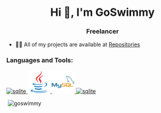 <h1 align="center">Hi 👋, I'm GoSwimmy</h1>
<h3 align="center">Freelancer</h3>

- 👨‍💻 All of my projects are available at [Repositories](https://github.com/GoSwimmy?tab=repositories)


<h3 align="left">Languages and Tools:</h3>
<p align="left"> 
  <a href="https://www.spigotmc.org/" target="_blank"> <img src="https://static.spigotmc.org/img/spigot.png" alt="sqlite" width="60" height="60"/> </a>
  <a href="https://www.java.com" target="_blank"> <img src="https://raw.githubusercontent.com/devicons/devicon/master/icons/java/java-original.svg" alt="java" width="60" height="60"/> </a> 
  <a href="https://www.mysql.com/" target="_blank"> <img src="https://raw.githubusercontent.com/devicons/devicon/master/icons/mysql/mysql-original-wordmark.svg" alt="mysql" width="60" height="60"/> </a> 
  <a href="https://www.sqlite.org/" target="_blank"> <img src="https://www.vectorlogo.zone/logos/sqlite/sqlite-icon.svg" alt="sqlite" width="60" height="60"/> </a>
</p>

<p>&nbsp;<img align="center" src="https://github-readme-stats.vercel.app/api?username=goswimmy&show_icons=true&theme=prussian&locale=en" alt="goswimmy" /></p>
